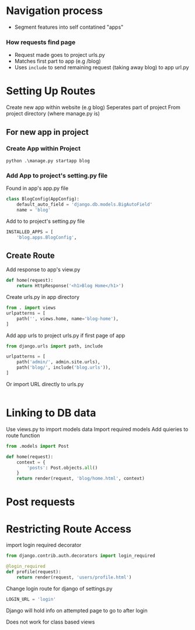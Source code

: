 # Navigation process

- Segment features into self contatined "apps"

### How requests find page
- Request made goes to project urls.py
- Matches first part to app (e.g /blog)
- Uses `include` to send remaining request (taking away blog) to app url.py

# Setting Up Routes
Create new app within website (e.g blog)
Seperates part of project
From project directory (where manage.py is)

## For new app in project

### Create App within Project

```
python .\manage.py startapp blog
```

### Add App to project's setting.py file

Found in app's app.py file
```python
class BlogConfig(AppConfig):
    default_auto_field = 'django.db.models.BigAutoField'
    name = 'blog'
```

Add to to project's setting.py file
```python
INSTALLED_APPS = [
    'blog.apps.BlogConfig',
```

## Create Route
Add response to app's view.py

``` python
def home(request):
    return HttpResponse('<h1>Blog Home</h1>')
```

Create urls.py in app directory

```python 
from . import views
urlpatterns = [
    path('', views.home, name='blog-home'),
]
```

Add app urls to project urls.py if first page of app
```python
from django.urls import path, include

urlpatterns = [
    path('admin/', admin.site.urls),
    path('blog/', include('blog.urls')),
]
```

Or import URL directly to urls.py
``` python

```

# Linking to DB data

Use views.py to import models data
Import required models
Add quieries to route function
```python
from .models import Post

def home(request):
    context = {
        'posts': Post.objects.all()
    }
    return render(request, 'blog/home.html', context)

```

# Post requests

# Restricting Route Access

import login required decorator

```python
from django.contrib.auth.decorators import login_required

@login_required
def profile(request):
    return render(request, 'users/profile.html')
```

Change login route for django of settings.py

```python
LOGIN_URL = 'login'
```

Django will hold info on attempted page to go to after login

Does not work for class based views